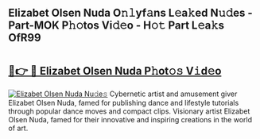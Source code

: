 ## Elizabet Olsen Nuda O𝚗𝚕yf𝚊ns L𝚎a𝚔ed N𝚞𝚍es - Part-MOK P𝚑𝚘tos Vi𝚍𝚎o - H𝚘𝚝 Part L𝚎a𝚔s OfR99

# <h2><a href="http://kf13kcl.oniu.top/?m=Elizabet+Olsen+Nuda">🔗👉 🔴 Elizabet Olsen Nuda P𝚑ot𝚘𝚜 V𝚒d𝚎o</a></h2>

[![Elizabet Olsen Nuda Nu𝚍e𝚜](https://i.imgur.com/0qMVB7G.gif)](http://kf13kcl.oniu.top/?m=Elizabet+Olsen+Nuda)
Cybernetic artist and amusement giver Elizabet Olsen Nuda, famed for publishing dance and lifestyle tutorials through popular dance moves and compact clips. Visionary artist Elizabet Olsen Nuda, famed for their innovative and inspiring creations in the world of art.  
